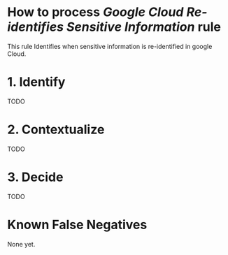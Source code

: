 # How to process *Google Cloud Re-identifies Sensitive Information* rule
This rule Identifies when sensitive information is re-identified in google Cloud.

# 1. Identify
TODO

# 2. Contextualize
TODO

# 3. Decide
TODO

# Known False Negatives
None yet.
